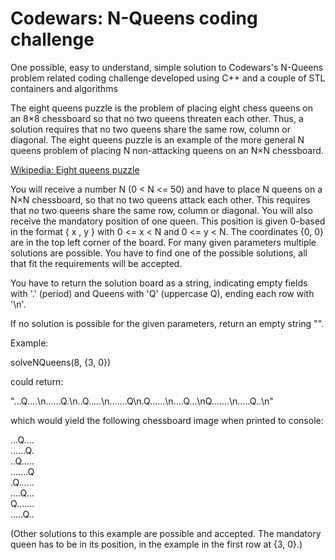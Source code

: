 # Codewars: N-Queens coding challenge

One possible, easy to understand, simple solution to Codewars's N-Queens problem related coding challenge 
developed using C++ and a couple of STL containers and algorithms

The eight queens puzzle is the problem of placing eight chess queens on an 8×8 chessboard so that no two queens threaten each other. Thus, a solution requires that no two queens share the same row, column or diagonal. The eight queens puzzle is an example of the more general N queens problem of placing N non-attacking queens on an N×N chessboard.

[Wikipedia: Eight queens puzzle](https://en.wikipedia.org/wiki/Eight_queens_puzzle "Wikipedia: Eight queens puzzle")

You will receive a number N (0 < N <= 50) and have to place N queens on a N×N chessboard, so that no two queens attack each other. 
This requires that no two queens share the same row, column or diagonal. You will also receive the mandatory position of one queen.
This position is given 0-based in the format { x , y } with 0 <= x < N and 0 <= y < N. 
The coordinates {0, 0} are in the top left corner of the board. For many given parameters multiple solutions are possible. 
You have to find one of the possible solutions, all that fit the requirements will be accepted.

You have to return the solution board as a string, indicating empty fields with '.' (period) and Queens with 'Q' (uppercase Q), 
ending each row with '\n'.

If no solution is possible for the given parameters, return an empty string "".

Example:

solveNQueens(8, {3, 0})

could return:

"...Q....\n......Q.\n..Q.....\n.......Q\n.Q......\n....Q...\nQ.......\n.....Q..\n"

which would yield the following chessboard image when printed to console:

...Q....<br>......Q.<br>..Q.....<br>.......Q<br>.Q......<br>....Q...<br>Q.......<br>.....Q..<br>

(Other solutions to this example are possible and accepted. The mandatory queen has to be in its position, 
in the example in the first row at {3, 0}.)
